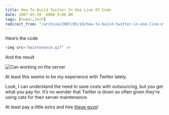 ```yaml
---
title: How To Build Twitter In One Line Of Code
date: 2007-05-20 -0800 9:00 AM
tags: [humor,tech]
redirect_from: "/archive/2007/05/19/how-to-build-twitter-in-one-line-of-code.aspx/"
---
```


Here’s the code

```csharp
<img src="maintenance.gif" />
```

And the result

![Can working on the server](https://haacked.com/Images/haacked_com/WindowsLiveWriter/twitter-maintenance.gif)

At least this seems to be my experience with Twitter lately.

Look, I can understand the need to save costs with outsourcing, but you get what you pay for. It’s no wonder that Twitter is down so often given they’re using cats for their server maintenance.

At least pay a little extra and hire [these guys](http://www.newtechusa.com/ppi/main.asp "Primate Programming, Inc.")!

